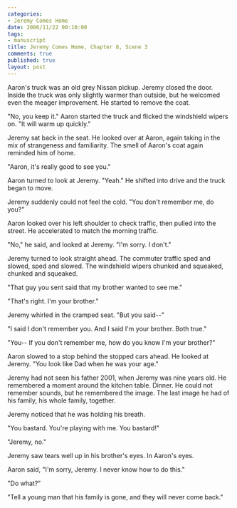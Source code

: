 ```yaml
--- 
categories: 
- Jeremy Comes Home
date: 2006/11/22 00:10:00
tags: 
- manuscript
title: Jeremy Comes Home, Chapter 8, Scene 3
comments: true
published: true
layout: post
---
```


Aaron's truck was an old grey Nissan pickup.  Jeremy closed the door.  Inside the truck was only slightly warmer than outside, but he welcomed even the meager improvement.  He started to remove the coat.

"No, you keep it."  Aaron started the truck and flicked the windshield wipers on.  "It will warm up quickly."

Jeremy sat back in the seat.  He looked over at Aaron, again taking in the mix of strangeness and familiarity.  The smell of Aaron's coat again reminded him of home.

"Aaron, it's really good to see you."

Aaron turned to look at Jeremy.  "Yeah."  He shifted into drive and the truck began to move.

Jeremy suddenly could not feel the cold.  "You don't remember me, do you?"

Aaron looked over his left shoulder to check traffic, then pulled into the street.  He accelerated to match the morning traffic.

"No," he said, and looked at Jeremy.  "I'm sorry.  I don't."

Jeremy turned to look straight ahead.  The commuter traffic sped and slowed, sped and slowed.  The windshield wipers chunked and squeaked, chunked and squeaked.

"That guy you sent said that my brother wanted to see me."

"That's right.  I'm your brother."

Jeremy whirled in the cramped seat.  "But you said--"

"I said I don't remember you.  And I said I'm your brother.  Both true."

"You--  If you don't remember me, how do you know I'm your brother?"

Aaron slowed to a stop behind the stopped cars ahead.  He looked at Jeremy.  "You look like Dad when he was your age."

Jeremy had not seen his father 2001, when Jeremy was nine years old.  He remembered a moment around the kitchen table.  Dinner.  He could not remember sounds, but he remembered the image.  The last image he had of his family, his whole family, together.

Jeremy noticed that he was holding his breath.

"You bastard.  You're playing with me.  You bastard!"

"Jeremy, no."

Jeremy saw tears well up in his brother's eyes.  In Aaron's eyes.

Aaron said, "I'm sorry, Jeremy.  I never know how to do this."

"Do what?"

"Tell a young man that his family is gone, and they will never come back."
